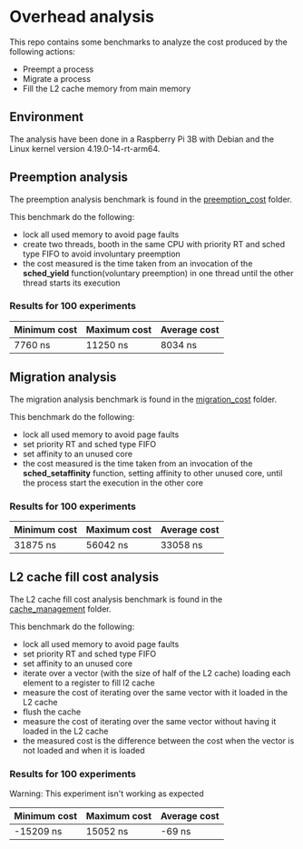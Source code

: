 # Overhead analysis

This repo contains some benchmarks to analyze the cost produced by the following actions:

- Preempt a process
- Migrate a process
- Fill the L2 cache memory from main memory

## Environment

The analysis have been done in a Raspberry Pi 3B with Debian and the Linux kernel version 4.19.0-14-rt-arm64.

## Preemption analysis

The preemption analysis benchmark is found in the [preemption_cost](./preemption_cost) folder.

This benchmark do the following:

- lock all used memory to avoid page faults
- create two threads, booth in the same CPU with priority RT and sched type FIFO to avoid involuntary preemption
- the cost measured is the time taken from an invocation of the __sched_yield__ function(voluntary preemption) in one
  thread until the other thread starts its execution

### Results for 100 experiments

| Minimum cost | Maximum cost | Average cost |
|--------------|--------------|--------------|
| 7760 ns      | 11250 ns     | 8034 ns      |

## Migration analysis

The migration analysis benchmark is found in the [migration_cost](./migration_cost) folder.

This benchmark do the following:

- lock all used memory to avoid page faults
- set priority RT and sched type FIFO
- set affinity to an unused core
- the cost measured is the time taken from an invocation of the __sched_setaffinity__ function, setting affinity to
  other unused core, until the process start the execution in the other core

### Results for 100 experiments

| Minimum cost | Maximum cost | Average cost |
|--------------|--------------|--------------|
| 31875 ns     | 56042 ns     | 33058 ns     |

## L2 cache fill cost analysis

The L2 cache fill cost analysis benchmark is found in the [cache_management](./cache_management) folder.

This benchmark do the following:

- lock all used memory to avoid page faults
- set priority RT and sched type FIFO
- set affinity to an unused core
- iterate over a vector (with the size of half of the L2 cache) loading each element to a register to fill l2 cache
- measure the cost of iterating over the same vector with it loaded in the L2 cache
- flush the cache
- measure the cost of iterating over the same vector without having it loaded in the L2 cache
- the measured cost is the difference between the cost when the vector is not loaded and when it is loaded

### Results for 100 experiments

Warning: This experiment isn't working as expected

| Minimum cost | Maximum cost | Average cost |
|--------------|--------------|--------------|
| -15209 ns    | 15052 ns     | -69 ns       |

